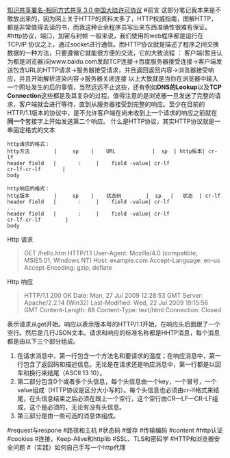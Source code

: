 [知识共享署名-相同方式共享 3.0 中国大陆许可协议](https://creativecommons.org/licenses/by-sa/3.0/cn/)
#前言
这部分笔记我本来是不敢放出来的，因为网上关于HTTP的资料太多了，HTTP权威指南，图解HTTP，都是非常值得去读的书，而我这种业余程序员写出来东西准确性很难有保证。
#http协议，端口，加密与封帧
一般来说，我们使用的web程序都是运行在TCP/IP  协议之上，通过socket进行通信。而HTTP协议就是描述了程序之间交换数据的一种方法，只要遵循它就能很方便的交流，它的大致流程 ：
客户端(暂且认为都是浏览器)向www.baidu.com发起TCP连接->百度服务器接受连接->客户端发送包含URL的HTTP请求->服务器接受请求，并且返回返回内容->浏览器接受响应，并且开始解析渲染内容->服务器关闭连接
以上大致就是当你在浏览器中输入一个网址发生的后的事情，当然远远不止这些，还有例如**DNS的Lookup**以及**TCP Connection**这些都是及其复杂的过程。值得注意的是浏览器一旦发送了完整的请求，客户端就会进行等待，直到从服务器接受到完整的响应。至少在目前的HTTP/1.1版本的协议中，是不允许客户端在尚未收到上一个请求的响应之前就在**同一个**套接字上开始发送第二个响应。
什么是HTTP协议，其实HTTP协议就是一串固定格式的文本
```table
http请求的格式：
http方法        |     sp    |    URL            |  sp  | http版本| cr-lf
header field   |       :     |    field -value| cr-lf
cr-lf-cr-lf       |
body     
```

```table
http响应的格式：
http版本        |     sp    |    状态码        |  sp   |   状态  | cr-lf
header field   |       :     |    field -value| cr-lf
...
header field   |       :     |    field -value| cr-lf
cr-lf-cr-lf        |
body     
```
Http 请求
>GET /hello.htm HTTP/1.1
User-Agent: Mozilla/4.0 (compatible; MSIE5.01; Windows NT)
Host: example.com
Accept-Language: en-us
Accept-Encoding: gzip, deflate

Http 响应
> HTTP/1.1 200 OK
Date: Mon, 27 Jul 2009 12:28:53 GMT
Server: Apache/2.2.14 (Win32)
Last-Modified: Wed, 22 Jul 2009 19:15:56 GMT
Content-Length: 88
Content-Type: text/html
Connection: Closed

表示请求从get开始。响应以表示版本号的HTTP/1.1开始，在响应头后面跟了一个空行。然后是几行JSON文本。请求和响应的标准名称都是HHTP消息，每个消息都是由以下三个部分组成。
1. 在请求消息中，第一行包含一个方法名和要请求的温度；在响应消息中，第一行包含了返回码和描述信息。无论是在请求还是响应消息中，第一行都是以回车和换行来结尾（ASCII 13 10）。
2. 第二部分包含0个或者多个头信息，每个头信息由一个key，一个冒号，一个value组成（HTTP协议是区分大小写的）。每个头信息也必须由cr-lf格式来结尾，在头信息结束之后必须在跟上一个空行，这个空行由CR—LF—CR-LF组成，这个是必须的，无论有没有头信息。
3. 第三部分是由一些可选的消息体组成。





#request与respone
#路径和主机
#状态码
#缓存
#传输编码
#content
#http认证
#cookies
#连接，Keep-Alive和httplib
#SSL、TLS和密码学
#HTTP和浏览器安全问题
#（实践）如何自己手写一个http代理